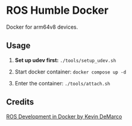 # ROS Humble Docker

Docker for arm64v8 devices.

## Usage

1. **Set up udev first:** `./tools/setup_udev.sh`

2. Start docker container: `docker compose up -d`

3. Enter the container: `./tools/attach.sh`

## Credits

[ROS Development in Docker by Kevin DeMarco](https://www.kevindemarco.com/ros/docker/docker-compose/robotics/programming/development/2022/12/28/ros-docker.html)
